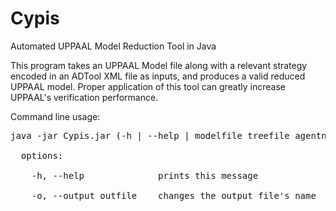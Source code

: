 # Cypis
Automated UPPAAL Model Reduction Tool in Java

This program takes an UPPAAL Model file along with a relevant strategy encoded in an ADTool XML file as inputs, and produces a valid reduced UPPAAL model. Proper application of this tool can greatly increase UPPAAL's verification performance.

Command line usage:

<pre>
java -jar Cypis.jar (-h | --help | modelfile treefile agentname [options])

  options:
  
    -h, --help              prints this message
    
    -o, --output outfile    changes the output file's name
</pre>
